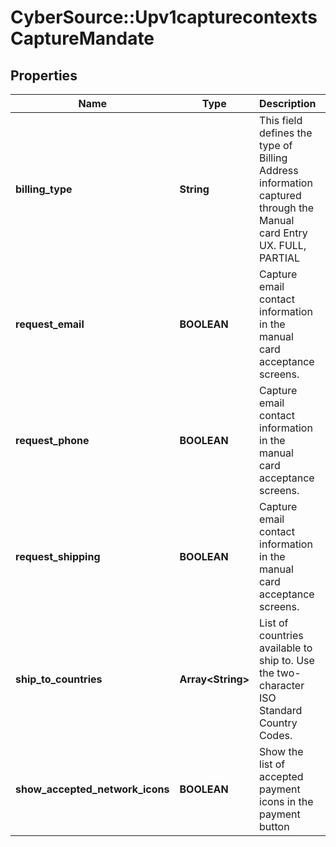 # CyberSource::Upv1capturecontextsCaptureMandate

## Properties
Name | Type | Description | Notes
------------ | ------------- | ------------- | -------------
**billing_type** | **String** | This field defines the type of Billing Address information captured through the Manual card Entry UX. FULL, PARTIAL | [optional] 
**request_email** | **BOOLEAN** | Capture email contact information in the manual card acceptance screens. | [optional] 
**request_phone** | **BOOLEAN** | Capture email contact information in the manual card acceptance screens. | [optional] 
**request_shipping** | **BOOLEAN** | Capture email contact information in the manual card acceptance screens. | [optional] 
**ship_to_countries** | **Array&lt;String&gt;** | List of countries available to ship to. Use the two- character ISO Standard Country Codes. | [optional] 
**show_accepted_network_icons** | **BOOLEAN** | Show the list of accepted payment icons in the payment button | [optional] 


